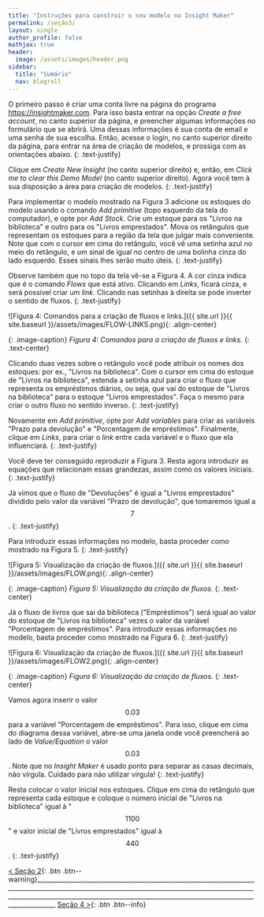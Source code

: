 ```yaml
---
title: "Instruções para construir o seu modelo no Insight Maker"
permalink: /seção3/
layout: single
author_profile: false
mathjax: true
header:
  image: /assets/images/header.png
sidebar:
  title: "Sumário"
  nav: blogroll
---
```

O primeiro passo é criar uma conta livre na página do programa <a href="https://insightmaker.com">https://insightmaker.com</a>. Para isso basta entrar na opção _Create a free account_, no canto superior da página, e preencher algumas informações no formulário que se abrirá. Uma dessas informações é sua conta de email e uma senha de sua escolha. Então, acesse o login, no canto superior direito da página, para entrar na área de criação de modelos, e prossiga com as orientações abaixo.
{: .text-justify}

Clique em _Create New Insight_ (no canto superior direito) e, então, em _Click me to clear this Demo Model_ (no canto superior direito). Agora você tem à sua disposição a área para criação de modelos. 
{: .text-justify}

Para implementar o modelo mostrado na Figura 3 adicione os estoques do modelo usando o comando _Add primitive_ (topo esquerdo da tela do computador), e opte por _Add Stock_. Crie um estoque para os "Livros na biblioteca" e outro para os "Livros emprestados". Mova os retângulos que representam os estoques para a região da tela que julgar mais conveniente. Note que com o cursor em cima do retângulo, você vê uma setinha azul no meio do retângulo, e um sinal de igual no centro de uma bolinha cinza do lado esquerdo. Esses sinais lhes serão muito úteis. 
{: .text-justify}

Observe também que no topo da tela vê-se a Figura 4. A cor cinza indica que  é o comando _Flows_ que está ativo. Clicando em _Links_, ficará cinza, e será possível criar um  _link_. Clicando nas setinhas à direita se pode inverter o sentido de fluxos.
{: .text-justify}

![Figura 4: Comandos para a criação de fluxos e links.]({{ site.url }}{{ site.baseurl
}}/assets/images/FLOW-LINKS.png){: .align-center}   

{: .image-caption}
*Figura 4: Comandos para a criação de fluxos e links.*
 {: .text-center} 
 
Clicando duas vezes sobre o retângulo você pode atribuir os nomes dos estoques: por ex., "Livros na biblioteca". Com o cursor em cima do estoque de "Livros na biblioteca", estenda a setinha azul para criar o fluxo que representa os empréstimos diários, ou seja, que vai do estoque de "Livros na biblioteca" para o estoque "Livros emprestados".  Faça o mesmo para criar o outro fluxo no sentido inverso. 
{: .text-justify}

Novamente em _Add primitive_, opte por _Add variables_ para criar as variáveis "Prazo para devolução" e "Porcentagem de empréstimos". Finalmente,  clique em _Links_, para criar o _link_ entre cada variável e o fluxo que ela influenciará. 
{: .text-justify}

Você deve ter conseguido reproduzir a Figura 3. Resta agora introduzir as equações que relacionam essas grandezas, assim como os valores iniciais. 
{: .text-justify}

Já vimos que o fluxo de "Devoluções" é igual a "Livros emprestados" dividido pelo valor da variável "Prazo de devolução", que tomaremos igual a $$7$$. 
{: .text-justify}

Para introduzir essas informações no modelo, basta proceder como mostrado na Figura 5. 
{: .text-justify}

 ![Figura 5: Visualização da criação de fluxos.]({{ site.url }}{{ site.baseurl
}}/assets/images/FLOW.png){: .align-center}   

{: .image-caption}
*Figura 5: Visualização da criação de fluxos.*
 {: .text-center}
 
Já o fluxo de livros que sai da biblioteca ("Empréstimos") será igual ao valor do estoque de "Livros na biblioteca" vezes o valor da variável "Porcentagem de empréstimos".  Para introduzir essas informações no modelo, basta proceder como mostrado na Figura 6. 
{: .text-justify}
 
 ![Figura 6: Visualização da criação de fluxos.]({{ site.url }}{{ site.baseurl
}}/assets/images/FLOW2.png){: .align-center}   

{: .image-caption}
*Figura 6: Visualização da criação de fluxos.*
 {: .text-center}
 
 Vamos agora inserir o valor $$0.03$$ para a variável "Porcentagem de empréstimos". Para isso, clique em cima do diagrama dessa variável, abre-se uma janela onde você preencherá ao lado de _Value/Equation_ o valor $$0.03$$. Note  que no _Insight Maker_ é usado ponto para separar as casas decimais, não vírgula. Cuidado para não utilizar vírgula!
{: .text-justify}

Resta colocar o valor inicial nos estoques. Clique em cima do retângulo que representa cada estoque e coloque o número inicial de "Livros na biblioteca" igual à "$$1100$$" e valor inicial de "Livros emprestados" igual à $$440$$.
{: .text-justify}

[< Seção 2](https://milenalauschner.github.io/MM/funcionamento/){:
.btn .btn--warning}________________________________________________________________________________________________________________________________________________________________________________________________________________________________________________  [ Seção 4 >](https://milenalauschner.github.io/MM/algoritmo/){:
.btn .btn--info}

 
